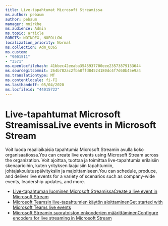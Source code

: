 ```yaml
---
title: Live-tapahtumat Microsoft Streamissa
ms.author: pebaum
author: pebaum
manager: mnirkhe
ms.audience: Admin
ms.topic: article
ROBOTS: NOINDEX, NOFOLLOW
localization_priority: Normal
ms.collection: Adm_O365
ms.custom:
- "9001511"
- "3571"
ms.openlocfilehash: 41bbec42eeaba3545937700eee23573879133644
ms.sourcegitcommit: 264b782ac2fba8ffd84524180dc4f7d60b45e9a4
ms.translationtype: MT
ms.contentlocale: fi-FI
ms.lasthandoff: 05/04/2020
ms.locfileid: "44015722"
---
```

# <a name="live-events-in-microsoft-stream"></a><span data-ttu-id="ec9a5-102">Live-tapahtumat Microsoft Streamissa</span><span class="sxs-lookup"><span data-stu-id="ec9a5-102">Live events in Microsoft Stream</span></span>

<span data-ttu-id="ec9a5-103">Voit luoda reaaliaikaisia tapahtumia Microsoft Streamin avulla koko organisaatiossa.</span><span class="sxs-lookup"><span data-stu-id="ec9a5-103">You can create live events using Microsoft Stream across the organization.</span></span> <span data-ttu-id="ec9a5-104">Voit ajoittaa, tuottaa ja toimittaa live-tapahtumia erilaisiin skenaarioihin, kuten yrityksen laajuisiin tapahtumiin, johtajakoulutuspäivityksiin ja majoittamiseen.</span><span class="sxs-lookup"><span data-stu-id="ec9a5-104">You can schedule, produce, and deliver live events for a variety of scenarios such as company-wide events, leadership updates, and more.</span></span>

- [<span data-ttu-id="ec9a5-105">Live-tapahtuman luominen Microsoft Streamissa</span><span class="sxs-lookup"><span data-stu-id="ec9a5-105">Create a live event in Microsoft Stream</span></span>](https://docs.microsoft.com/stream/live-create-event)
- [<span data-ttu-id="ec9a5-106">Microsoft Teamsin live-tapahtumien käytön aloittaminen</span><span class="sxs-lookup"><span data-stu-id="ec9a5-106">Get started with Microsoft Teams live events</span></span>](https://support.office.com/article/get-started-with-microsoft-teams-live-events-d077fec2-a058-483e-9ab5-1494afda578a)
- [<span data-ttu-id="ec9a5-107">Microsoft Streamin suoratoiston enkooderien määrittäminen</span><span class="sxs-lookup"><span data-stu-id="ec9a5-107">Configure encoders for live streaming in Microsoft Stream</span></span>](https://docs.microsoft.com/stream/live-encoder-setup)
